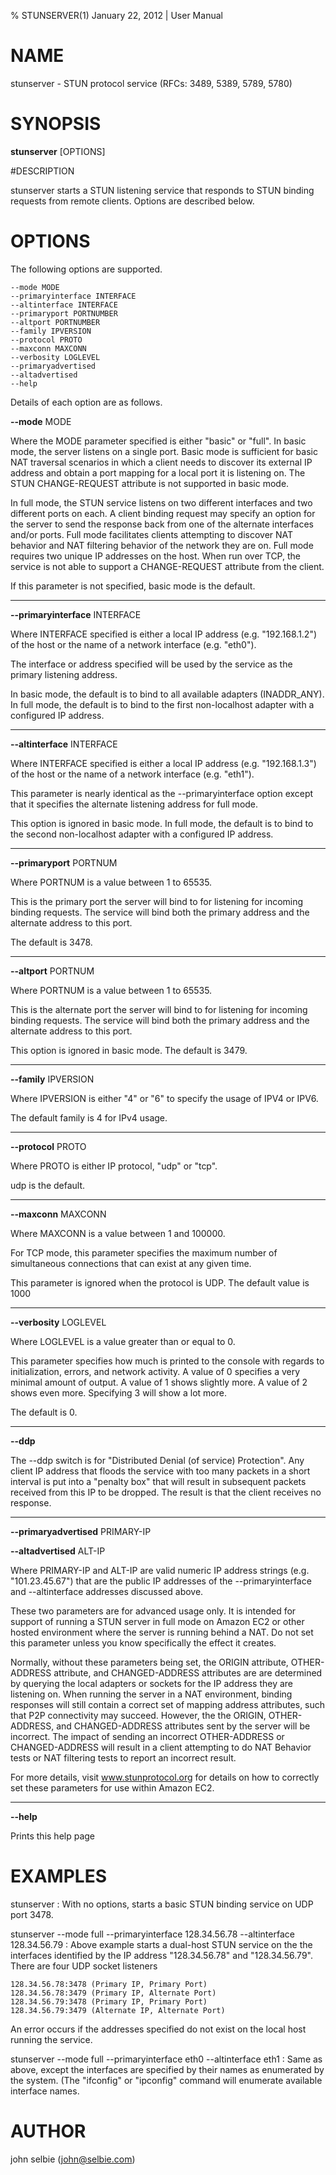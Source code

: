 % STUNSERVER(1) January 22, 2012 | User Manual

# NAME

stunserver \- STUN protocol service (RFCs: 3489, 5389, 5789, 5780)

# SYNOPSIS

**stunserver** [OPTIONS]

#DESCRIPTION

stunserver starts a STUN listening service that responds to STUN binding requests from remote
clients. Options are described below.

# OPTIONS

The following options are supported.

    --mode MODE
    --primaryinterface INTERFACE
    --altinterface INTERFACE
    --primaryport PORTNUMBER
    --altport PORTNUMBER
    --family IPVERSION
    --protocol PROTO
    --maxconn MAXCONN
    --verbosity LOGLEVEL
    --primaryadvertised
    --altadvertised
    --help

Details of each option are as follows.

**--mode** MODE

Where the MODE parameter specified is either "basic" or "full".
In basic mode, the server listens on a single port. Basic mode is sufficient for basic NAT
traversal scenarios in which a client needs to discover its external IP address
and obtain a port mapping for a local port it is listening on. The STUN
CHANGE-REQUEST attribute is not supported in basic mode.

In full mode, the STUN service listens on two different interfaces and two
different ports on each. A client binding request may specify an option
for the server to send the response back from one of the alternate
interfaces and/or ports.  Full mode facilitates clients attempting to
discover NAT behavior and NAT filtering behavior of the network they are on.
Full mode requires two unique IP addresses on the host. When run over TCP,
the service is not able to support a CHANGE-REQUEST attribute from 
the client.
 
If this parameter is not specified, basic mode is the default.

____


**--primaryinterface** INTERFACE

Where INTERFACE specified is either a local IP address (e.g. "192.168.1.2") 
of the host or the name of a network interface (e.g. "eth0").

The interface or address specified will be used by the service as the primary
listening address.

In basic mode, the default is to bind to all available adapters (INADDR_ANY).
In full mode, the default is to bind to the first non-localhost adapter with
a configured IP address.

____


**--altinterface** INTERFACE

Where INTERFACE specified is either a local IP address (e.g. "192.168.1.3") 
of the host or the name of a network interface (e.g. "eth1").

This parameter is nearly identical as the --primaryinterface option except
that it specifies the alternate listening address for full mode.

This option is ignored in basic mode. In full mode, the default is to bind
to the second non-localhost adapter with a configured IP address.

____


**--primaryport** PORTNUM

Where PORTNUM is a value between 1 to 65535.

This is the primary port the server will bind to for listening for incoming 
binding requests. The service will bind both the primary address and the
alternate address to this port.

The default is 3478.

____


**--altport** PORTNUM

Where PORTNUM is a value between 1 to 65535.

This is the alternate port the server will bind to for listening for incoming 
binding requests. The service will bind both the primary address and the
alternate address to this port.

This option is ignored in basic mode. The default is 3479.

____


**--family** IPVERSION

Where IPVERSION is either "4" or "6" to specify the usage of IPV4 or IPV6.

The default family is 4 for IPv4 usage.

____

**--protocol** PROTO

Where PROTO is either IP protocol, "udp" or "tcp".

udp is the default.

____


**--maxconn** MAXCONN

Where MAXCONN is a value between 1 and 100000. 

For TCP mode, this parameter specifies the maximum number of simultaneous
connections that can exist at any given time.

This parameter is ignored when the protocol is UDP. The default value is 1000

____

**--verbosity** LOGLEVEL

Where LOGLEVEL is a value greater than or equal to 0.

This parameter specifies how much is printed to the console with regards to
initialization, errors, and network activity.  A value of 0 specifies a
very minimal amount of output.  A value of 1 shows slightly more. A value of
2 shows even more. Specifying 3 will show a lot more.

The default is 0.

____

**--ddp**

The --ddp switch is for "Distributed Denial (of service) Protection".  Any client IP address that
floods the service with too many packets in a short interval is put into a "penalty box" that
will result in subsequent packets received from this IP to be dropped. The result is that
the client receives no response.

____

**--primaryadvertised** PRIMARY-IP

**--altadvertised** ALT-IP

Where PRIMARY-IP and ALT-IP are valid numeric IP address strings (e.g. "101.23.45.67") that
are the public IP addresses of the --primaryinterface and --altinterface addresses discussed
above.

These two parameters are for advanced usage only. It is intended for support of
running a STUN server in full mode on Amazon EC2 or other hosted environment
where the server is running behind a NAT. Do not set this parameter unless you
know specifically the effect it creates.

Normally, without these parameters being set, the ORIGIN attribute, OTHER-ADDRESS attribute, and
CHANGED-ADDRESS attributes are are determined by querying the local adapters or sockets
for the IP address they are listening on. When running the server in a NAT environment,
binding responses will still contain a correct set of mapping address attributes, such that P2P
connectivity may succeed.  However, the the ORIGIN, OTHER-ADDRESS,
and CHANGED-ADDRESS attributes sent by the server will be incorrect. The impact of sending an incorrect OTHER-ADDRESS or CHANGED-ADDRESS
will result in a client attempting to do NAT Behavior tests or NAT filtering tests to report an incorrect result.

For more details, visit www.stunprotocol.org for details on how to correctly set these parameters for use within Amazon EC2.

____

**--help**

Prints this help page


# EXAMPLES

stunserver
:   With no options, starts a basic STUN binding service on UDP port 3478.

stunserver --mode full --primaryinterface 128.34.56.78 --altinterface 128.34.56.79
:   Above example starts a dual-host STUN service on the the interfaces
    identified by the IP address "128.34.56.78" and "128.34.56.79". There are
    four UDP socket listeners


    128.34.56.78:3478 (Primary IP, Primary Port)
    128.34.56.78:3479 (Primary IP, Alternate Port)
    128.34.56.79:3478 (Primary IP, Primary Port)
    128.34.56.79:3479 (Alternate IP, Alternate Port)

An error occurs if the addresses specified do not exist on the local host
running the service.

stunserver --mode full --primaryinterface eth0 --altinterface eth1
:   Same as above, except the interfaces are specified by their names as
    enumerated by the system. (The "ifconfig" or "ipconfig" command will
    enumerate available interface names.

# AUTHOR
john selbie (john@selbie.com)


